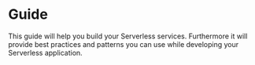 # Guide

This guide will help you build your Serverless services. Furthermore it will provide best practices and patterns you can
use while developing your Serverless application.
